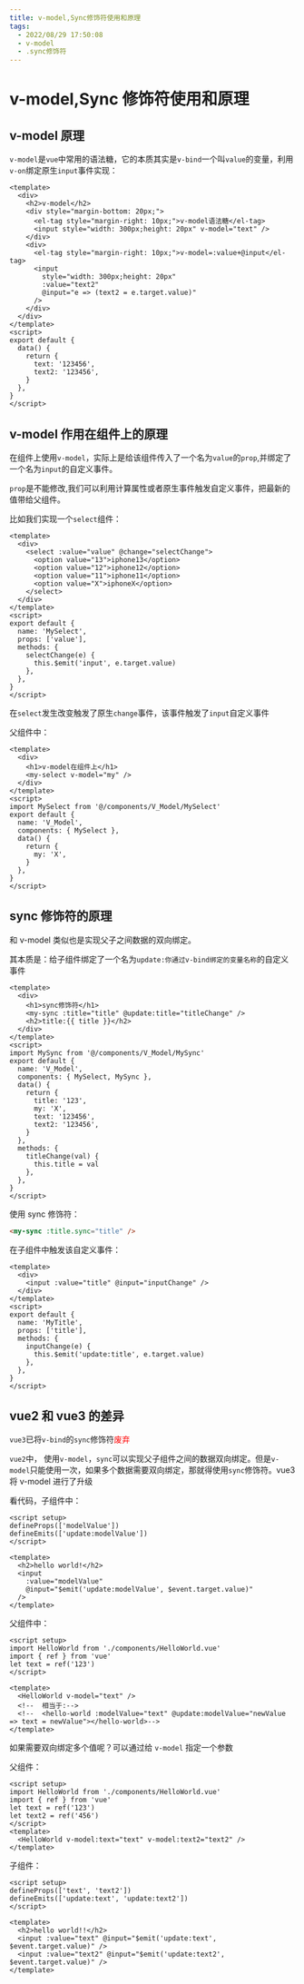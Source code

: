 ```yaml
---
title: v-model,Sync修饰符使用和原理
tags:
  - 2022/08/29 17:50:08
  - v-model
  - .sync修饰符
---
```


# v-model,Sync 修饰符使用和原理

## v-model 原理

`v-model`是`vue`中常用的语法糖，它的本质其实是`v-bind`一个叫`value`的变量，利用`v-on`绑定原生`input`事件实现：

```vue
<template>
  <div>
    <h2>v-model</h2>
    <div style="margin-bottom: 20px;">
      <el-tag style="margin-right: 10px;">v-model语法糖</el-tag>
      <input style="width: 300px;height: 20px" v-model="text" />
    </div>
    <div>
      <el-tag style="margin-right: 10px;">v-model=:value+@input</el-tag>
      <input
        style="width: 300px;height: 20px"
        :value="text2"
        @input="e => (text2 = e.target.value)"
      />
    </div>
  </div>
</template>
<script>
export default {
  data() {
    return {
      text: '123456',
      text2: '123456',
    }
  },
}
</script>
```

## v-model 作用在组件上的原理

在组件上使用`v-model`，实际上是给该组件传入了一个名为`value`的`prop`,并绑定了一个名为`input`的自定义事件。

`prop`是不能修改,我们可以利用计算属性或者原生事件触发自定义事件，把最新的值带给父组件。

比如我们实现一个`select`组件：

```vue
<template>
  <div>
    <select :value="value" @change="selectChange">
      <option value="13">iphone13</option>
      <option value="12">iphone12</option>
      <option value="11">iphone11</option>
      <option value="X">iphoneX</option>
    </select>
  </div>
</template>
<script>
export default {
  name: 'MySelect',
  props: ['value'],
  methods: {
    selectChange(e) {
      this.$emit('input', e.target.value)
    },
  },
}
</script>
```

在`select`发生改变触发了原生`change`事件，该事件触发了`input`自定义事件

父组件中：

```vue
<template>
  <div>
    <h1>v-model在组件上</h1>
    <my-select v-model="my" />
  </div>
</template>
<script>
import MySelect from '@/components/V_Model/MySelect'
export default {
  name: 'V_Model',
  components: { MySelect },
  data() {
    return {
      my: 'X',
    }
  },
}
</script>
```

## sync 修饰符的原理

和 v-model 类似也是实现父子之间数据的双向绑定。

其本质是：给子组件绑定了一个名为`update:你通过v-bind绑定的变量名称`的自定义事件

```vue
<template>
  <div>
    <h1>sync修饰符</h1>
    <my-sync :title="title" @update:title="titleChange" />
    <h2>title:{{ title }}</h2>
  </div>
</template>
<script>
import MySync from '@/components/V_Model/MySync'
export default {
  name: 'V_Model',
  components: { MySelect, MySync },
  data() {
    return {
      title: '123',
      my: 'X',
      text: '123456',
      text2: '123456',
    }
  },
  methods: {
    titleChange(val) {
      this.title = val
    },
  },
}
</script>
```

使用 sync 修饰符：

```html
<my-sync :title.sync="title" />
```

在子组件中触发该自定义事件：

```vue
<template>
  <div>
    <input :value="title" @input="inputChange" />
  </div>
</template>
<script>
export default {
  name: 'MyTitle',
  props: ['title'],
  methods: {
    inputChange(e) {
      this.$emit('update:title', e.target.value)
    },
  },
}
</script>
```

## vue2 和 vue3 的差异

`vue3`已将`v-bind`的`sync`修饰符<span style='color:red'>废弃</span>

`vue2`中， 使用`v-model`，`sync`可以实现父子组件之间的数据双向绑定。但是`v-model`只能使用一次，如果多个数据需要双向绑定，那就得使用`sync`修饰符。vue3 将 v-model 进行了升级

看代码，子组件中：

```vue
<script setup>
defineProps(['modelValue'])
defineEmits(['update:modelValue'])
</script>

<template>
  <h2>hello world!</h2>
  <input
    :value="modelValue"
    @input="$emit('update:modelValue', $event.target.value)"
  />
</template>
```

父组件中：

```vue
<script setup>
import HelloWorld from './components/HelloWorld.vue'
import { ref } from 'vue'
let text = ref('123')
</script>

<template>
  <HelloWorld v-model="text" />
  <!--  相当于:-->
  <!--  <hello-world :modelValue="text" @update:modelValue="newValue => text = newValue"></hello-world>-->
</template>
```

如果需要双向绑定多个值呢？可以通过给 `v-model` 指定一个参数

父组件：

```vue
<script setup>
import HelloWorld from './components/HelloWorld.vue'
import { ref } from 'vue'
let text = ref('123')
let text2 = ref('456')
</script>
<template>
  <HelloWorld v-model:text="text" v-model:text2="text2" />
</template>
```

子组件：

```vue
<script setup>
defineProps(['text', 'text2'])
defineEmits(['update:text', 'update:text2'])
</script>

<template>
  <h2>hello world!!</h2>
  <input :value="text" @input="$emit('update:text', $event.target.value)" />
  <input :value="text2" @input="$emit('update:text2', $event.target.value)" />
</template>
```
